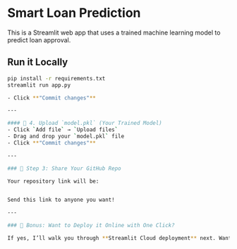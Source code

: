 # Smart Loan Prediction

This is a Streamlit web app that uses a trained machine learning model to predict loan approval.

## Run it Locally

```bash
pip install -r requirements.txt
streamlit run app.py

- Click **"Commit changes"**

---

#### 🔹 4. Upload `model.pkl` (Your Trained Model)
- Click `Add file` → `Upload files`
- Drag and drop your `model.pkl` file
- Click **"Commit changes"**

---

### 🔗 Step 3: Share Your GitHub Repo

Your repository link will be:


Send this link to anyone you want!

---

### 🚀 Bonus: Want to Deploy it Online with One Click?

If yes, I’ll walk you through **Streamlit Cloud deployment** next. Want that?
